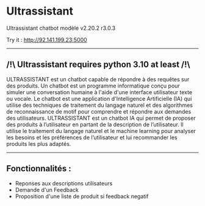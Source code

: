 # Ultrassistant
 Ultrassistant chatbot modèle v2.20.2 r3.0.3 
 
 
 
 Try it : http://92.141.199.23:5000
 
---------------------------------------------------------------------------------
/!\ Ultrassistant requires python 3.10 at least /!\
------------------------------------------------------------------

ULTRASSISTANT est un chatbot capable de répondre à des requêtes sur des produits. Un chatbot est un programme informatique conçu pour simuler une conversation humaine à l'aide d'une interface utilisateur texte ou vocale. Le chatbot est une application d'Intelligence Artificielle (IA) qui utilise des techniques de traitement du langage naturel et des algorithmes de reconnaissance de motif pour comprendre et répondre aux demandes des utilisateurs. ULTRASSISTANT est un chatbot IA qui permet de proposer des produits à l’utilisateur en partant de la description de l’utilisateur. Il utilise le traitement du langage naturel et le machine learning pour analyser les besoins et les préférences de l’utilisateur et lui recommander les produits les plus adaptés.

------------------------------------------------------------------------
Fonctionnalités :
----------------------------

- Reponses aux descriptions utilisateurs
- Demande d'un Feedback 
- Proposition d'une liste de produit si feedback negatif


